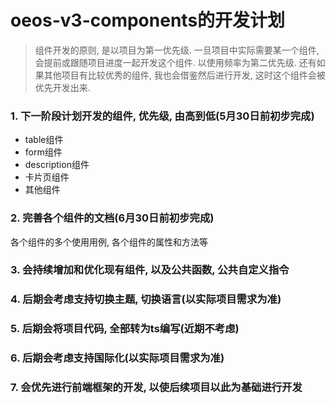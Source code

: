 # oeos-v3-components的开发计划

> 组件开发的原则, 是以项目为第一优先级. 一旦项目中实际需要某一个组件, 会提前或跟随项目进度一起开发这个组件. 以使用频率为第二优先级. 还有如果其他项目有比较优秀的组件, 我也会借鉴然后进行开发, 这时这个组件会被优先开发出来.

### 1. 下一阶段计划开发的组件, 优先级, 由高到低(5月30日前初步完成)

- table组件
- form组件
- description组件
- 卡片页组件
- 其他组件

### 2. 完善各个组件的文档(6月30日前初步完成)

各个组件的多个使用用例, 各个组件的属性和方法等

### 3. 会持续增加和优化现有组件, 以及公共函数, 公共自定义指令

### 4. 后期会考虑支持切换主题, 切换语言(以实际项目需求为准)

### 5. 后期会将项目代码, 全部转为ts编写(近期不考虑)

### 6. 后期会考虑支持国际化(以实际项目需求为准)

### 7. 会优先进行前端框架的开发, 以使后续项目以此为基础进行开发
 